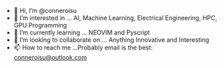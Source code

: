 - 👋 Hi, I’m @conneroisu
- 👀 I’m interested in ... AI, Machine Learning, Electrical Engineering, HPC, GPU Programming
- 🌱 I’m currently learning ... NEOVIM and Pyscript
- 💞️ I’m looking to collaborate on ... Anything Innovative and Interesting
- 📫 How to reach me ...Probably email is the best: conneroisu@outlook.com

<!---
conneroisu/conneroisu is a ✨ special ✨ repository because its `README.md` (this file) appears on your GitHub profile.
You can click the Preview link to take a look at your changes.
--->
